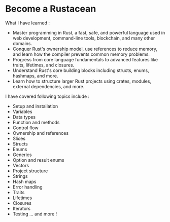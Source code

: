 # Become a Rustacean
What I have learned :
- Master programming in Rust, a fast, safe, and powerful language used in web development, command-line tools,
blockchain, and many other domains.
- Conquer Rust's ownership model, use references to reduce memory, and learn how the compiler prevents common memory problems.
- Progress from core language fundamentals to advanced features like traits, lifetimes, and closures.
- Understand Rust's core building blocks including structs, enums, hashmaps, and more.
- Learn how to structure larger Rust projects using crates, modules, external dependencies, and more.

I have covered following topics include :
- Setup and installation
- Variables
- Data types
- Function and methods
- Control flow
- Ownership and references
- Slices 
- Structs 
- Enums 
- Generics 
- Option and result enums
- Vectors
- Project structure
- Strings 
- Hash maps
- Error handling
- Traits
- Lifetimes
- Closures
- Iterators
- Testing
... and more !
